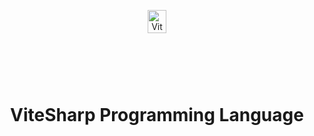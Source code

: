 <div align="center" style="display:grid;place-items:center;">
<p>
    <a target="_blank"><img width="50%" src="https://github.com/Ameeer1/ViteSharp/blob/main/Images/logo.svg" alt="ViteSharp logo"></a>
</p>
<h1>ViteSharp Programming Language</h1>
</div>
